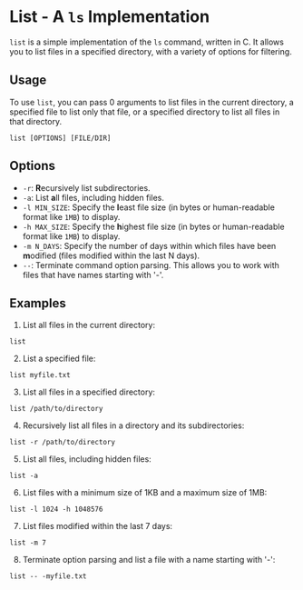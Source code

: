 # List - A `ls` Implementation

`list` is a simple implementation of the `ls` command, written in C. It allows you to list files in a specified directory, with a variety of options for filtering.

## Usage

To use `list`, you can pass 0 arguments to list files in the current directory, a specified file to list only that file, or a specified directory to list all files in that directory.

```
list [OPTIONS] [FILE/DIR]
```

## Options

- `-r`: **R**ecursively list subdirectories.
- `-a`: List **a**ll files, including hidden files.
- `-l MIN_SIZE`: Specify the **l**east file size (in bytes or human-readable format like `1MB`) to display.
- `-h MAX_SIZE`: Specify the **h**ighest file size (in bytes or human-readable format like `1MB`) to display.
- `-m N_DAYS`: Specify the number of days within which files have been **m**odified (files modified within the last N days).
- `--`: Terminate command option parsing. This allows you to work with files that have names starting with '-'.

## Examples

1.  List all files in the current directory:

```
list
```

2.  List a specified file:

```
list myfile.txt
```

3.  List all files in a specified directory:

```
list /path/to/directory
```

4.  Recursively list all files in a directory and its subdirectories:

```
list -r /path/to/directory
```

5.  List all files, including hidden files:

```
list -a
```

6.  List files with a minimum size of 1KB and a maximum size of 1MB:

```
list -l 1024 -h 1048576
```

7.  List files modified within the last 7 days:

```
list -m 7
```

8.  Terminate option parsing and list a file with a name starting with '-':

```
list -- -myfile.txt
```

